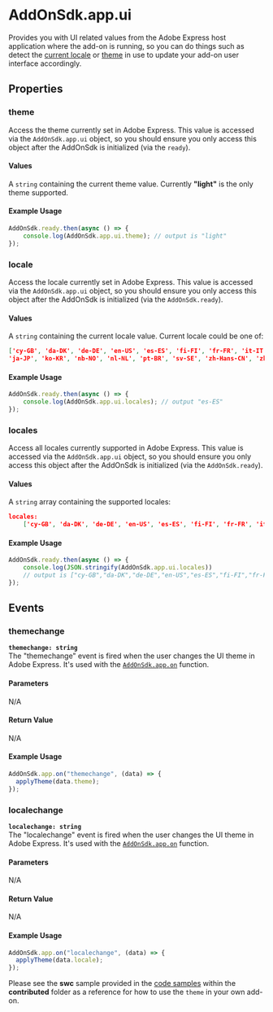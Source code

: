 # AddOnSdk.app.ui
Provides you with UI related values from the Adobe Express host application where the add-on is running, so you can do things such as detect the [current locale](../../guides/develop/index.md#detecting-locale-and-supported-locales) or [theme](../../guides/develop/index.md#detecting-theme) in use to update your add-on user interface accordingly.

## Properties

### theme
Access the theme currently set in Adobe Express. This value is accessed via the `AddOnSdk.app.ui` object, so you should ensure you only access this object after the AddOnSdk is initialized (via the `ready`). 

#### Values
A `string` containing the current theme value. Currently **"light"** is the only theme supported.

#### Example Usage
```js
AddOnSdk.ready.then(async () => {    
    console.log(AddOnSdk.app.ui.theme); // output is "light"
});
```


### locale
Access the locale currently set in Adobe Express. This value is accessed via the `AddOnSdk.app.ui` object, so you should ensure you only access this object after the AddOnSdk is initialized (via the `AddOnSdk.ready`). 

#### Values
A `string` containing the current locale value. Current locale could be one of:
```json
['cy-GB', 'da-DK', 'de-DE', 'en-US', 'es-ES', 'fi-FI', 'fr-FR', 'it-IT', 
'ja-JP', 'ko-KR', 'nb-NO', 'nl-NL', 'pt-BR', 'sv-SE', 'zh-Hans-CN', 'zh-Hant-TW','zz-ZZ']
```

#### Example Usage
```js
AddOnSdk.ready.then(async () => {    
    console.log(AddOnSdk.app.ui.locales); // output "es-ES" 
});
```

### locales
<!-- **`locales: string[]`**<br/> -->
Access all locales currently supported in Adobe Express. This value is accessed via the `AddOnSdk.app.ui` object, so you should ensure you only access this object after the AddOnSdk is initialized (via the `AddOnSdk.ready`). 

#### Values
A `string` array containing the supported locales:

```json
locales: 
    ['cy-GB', 'da-DK', 'de-DE', 'en-US', 'es-ES', 'fi-FI', 'fr-FR', 'it-IT', 'ja-JP', 'ko-KR', 'nb-NO', 'nl-NL', 'pt-BR', 'sv-SE', 'zh-Hans-CN', 'zh-Hant-TW', 'zz-ZZ']
```

#### Example Usage
```js
AddOnSdk.ready.then(async () => {    
    console.log(JSON.stringify(AddOnSdk.app.ui.locales)) 
    // output is ["cy-GB","da-DK","de-DE","en-US","es-ES","fi-FI","fr-FR","it-IT","ja-JP","ko-KR","nb-NO","nl-NL","pt-BR","sv-SE","zh-Hans-CN","zh-Hant-TW","zz-ZZ"]
});
```

## Events

### themechange
**`themechange: string`**<br/>
The "themechange" event is fired when the user changes the UI theme in Adobe Express. It's used with the [`AddOnSdk.app.on`](../addonsdk/addonsdk-app.md) function. 

#### Parameters
N/A

#### Return Value 
N/A

#### Example Usage
```js
AddOnSdk.app.on("themechange", (data) => {
  applyTheme(data.theme); 
});
```

### localechange
**`localechange: string`**<br/>
The "localechange" event is fired when the user changes the UI theme in Adobe Express. It's used with the [`AddOnSdk.app.on`](../addonsdk/addonsdk-app.md) function. 

#### Parameters
N/A

#### Return Value 
N/A

#### Example Usage
```js
AddOnSdk.app.on("localechange", (data) => {
  applyTheme(data.locale); 
});
```

<InlineAlert slots="text" variant="success"/>

Please see the **swc** sample provided in the [code samples](../../samples.md) within the **contributed** folder as a reference for how to use the `theme`  in your own add-on.


<!-- 

## AddOnSdk.app.ui Properties
<table class="spectrum-Table spectrum-Table--sizeM" style="background-color:lightblue">
<tr class="spectrum-Table-row">
    <td class="spectrum-Table-headCell"><p><strong>Object</strong></p></td>
    <td class="spectrum-Table-headCell"><p><strong>Type</strong></p></td>
    <td class="spectrum-Table-headCell"><p><strong>Description</strong></p></td>
</tr>
<tbody class="spectrum-Table-body">
<tr class="spectrum-Table-row">
    <td class="spectrum-Table-cell"><p><pre>AddOnSdk.app.ui.locale</pre></p></td>
    <td class="spectrum-Table-cell"><p><pre>string</pre></p></td>
    <td style="vertical-align: bottom;">        
        <p>Retrieve the host application current locale.</p>
    </td>
</tr>
<tr class="spectrum-Table-row">
    <td class="spectrum-Table-cell"><p><pre>AddOnSdk.app.ui.locales</pre></p></td>
    <td class="spectrum-Table-cell"><p><pre>string []</pre></p></td>
    <td style="vertical-align: bottom;">        
        <p>Retrieve the host application's supported languages.</p>
    </td>
</tr>
<tr class="spectrum-Table-row">
    <td class="spectrum-Table-cell"><p><pre>AddOnSdk.app.ui.theme</pre></p></td>
    <td class="spectrum-Table-cell"><p><pre>string</pre></p></td>
    <td style="vertical-align: bottom;">        
        <p>Retrieve the current theme of the host application.</p>
    </td>
</tr>
</tbody>
</table> -->